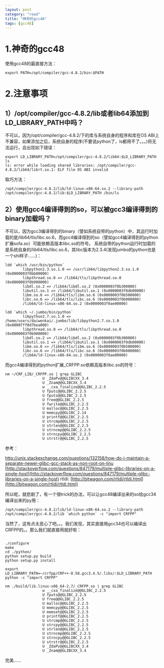 ```yaml
---
layout: post
category: "read"
title: "神奇的gcc48"
tags: [gcc48]
---
```


# 1.神奇的gcc48

使用gcc48的最直接方法：

```shell
export PATH=/opt/compiler/gcc-4.8.2/bin:$PATH
```

# 2.注意事项

## 1）/opt/compiler/gcc-4.8.2/lib或者lib64添加到LD_LIBRARY_PATH中吗？

不可以，因为/opt/compiler/gcc-4.8.2/下的库与系统自身的程序和库在OS ABI上不兼容，如果添加之后，系统自身的程序(不要说python了，ls都用不了。。。)将无法运行，会出现如下错误：

```shell
export LD_LIBRARY_PATH=/opt/compiler/gcc-4.8.2/lib64:$LD_LIBRARY_PATH
ls
ls: error while loading shared libraries: /opt/compiler/gcc-4.8.2/lib64/librt.so.1: ELF file OS ABI invalid
```

取巧方法：

```shell
/opt/compiler/gcc-4.8.2/lib/ld-linux-x86-64.so.2 --library-path /opt/compiler/gcc-4.8.2/lib:$LD_LIBRARY_PATH /bin/ls
```

## 2）使用gcc4编译得到的so，可以被gcc3编译得到的binary加载吗？ 

不可以，因为gcc3编译得到的binary（譬如系统自带的python）中，其运行时加载的是/lib64/tls/libc.so.6，而gcc4编译得到的so（譬如gcc4编译得到的python扩展sofa.so）可能依赖高版本libc.so的符号。
系统自带的python运行时加载的是系统自身的/lib64/tls/libc.so.6，其libc版本为2.3.4(发现jumbo的python也是一个shi样子……)：

```shell
ldd `which /usr/bin/python`
        libpython2.3.so.1.0 => /usr/lib64/libpython2.3.so.1.0 (0x0000003f0bb00000)
        libpthread.so.0 => /lib64/tls/libpthread.so.0 (0x0000003f0b900000)
        libdl.so.2 => /lib64/libdl.so.2 (0x0000003f0b300000)
        libutil.so.1 => /lib64/libutil.so.1 (0x0000003f0db00000)
        libm.so.6 => /lib64/tls/libm.so.6 (0x0000003f0b500000)
        libc.so.6 => /lib64/tls/libc.so.6 (0x0000003f0b000000)
        /lib64/ld-linux-x86-64.so.2 (0x0000003f0ae00000)

ldd `which ~/.jumbo/bin/python`
        libpython2.7.so.1.0 => /home/users/daiwenkai/.jumbo/lib/libpython2.7.so.1.0 (0x00007ff0d7bea000)
        libpthread.so.0 => /lib64/tls/libpthread.so.0 (0x0000003f0b900000)
        libdl.so.2 => /lib64/libdl.so.2 (0x0000003f0b300000)
        libutil.so.1 => /lib64/libutil.so.1 (0x0000003f0db00000)
        libm.so.6 => /lib64/tls/libm.so.6 (0x0000003f0b500000)
        libc.so.6 => /lib64/tls/libc.so.6 (0x0000003f0b000000)
        /lib64/ld-linux-x86-64.so.2 (0x0000003f0ae00000)
```

而gcc4编译得到的python扩展_CRFPP.so依赖高版本libc.so的符号：

```shell
nm ~/CRF_LIB/_CRFPP.so | grep GLIBC
                 U _ZdaPv@@GLIBCXX_3.4
                 U _Znam@@GLIBCXX_3.4
                 w __cxa_finalize@@GLIBC_2.2.5
                 U fputc@@GLIBC_2.2.5
                 U fputs@@GLIBC_2.2.5
                 U free@@GLIBC_2.2.5
                 U fwrite@@GLIBC_2.2.5
                 U malloc@@GLIBC_2.2.5
                 U memcpy@@GLIBC_2.14
                 U printf@@GLIBC_2.2.5
                 U strcmp@@GLIBC_2.2.5
                 U strlen@@GLIBC_2.2.5
                 U strncmp@@GLIBC_2.2.5
                 U strncpy@@GLIBC_2.2.5
                 U strstr@@GLIBC_2.2.5
```

参考：

[http://unix.stackexchange.com/questions/132158/how-do-i-maintain-a-separate-newer-glibc-gcc-stack-as-non-root-on-linu
](http://unix.stackexchange.com/questions/132158/how-do-i-maintain-a-separate-newer-glibc-gcc-stack-as-non-root-on-linu)
[http://stackoverflow.com/questions/847179/multiple-glibc-libraries-on-a-single-host](http://stackoverflow.com/questions/847179/multiple-glibc-libraries-on-a-single-host)
rtldi: [http://bitwagon.com/rtldi/rtldi.html](http://bitwagon.com/rtldi/rtldi.html)


所以呢，就悲剧了，有一个很trick的办法，可以让gcc48编译出来的so给gcc34编译出来的py用：

```shell
/opt/compiler/gcc-4.8.2/lib/ld-linux-x86-64.so.2 --library-path /opt/compiler/gcc-4.8.2/lib `which python` -c "import CRFPP"
```

当然了，这有点太恶心了吧。。。我们发现，其实直接用gcc34也可以编译出CRFPP的。。那么我们就直接用就好啦：

```shell

./configure
make
cd ./python/
python setup.py build
python setup.py install

export LD_LIBRARY_PATH=~/crfpp/CRF++-0.58.gcc3.4.5/.libs/:$LD_LIBRARY_PATH 
python -c "import CRFPP"

nm ./build/lib.linux-x86_64-2.7/_CRFPP.so | grep GLIBC
                 w __cxa_finalize@@GLIBC_2.2.5
                 U fputs@@GLIBC_2.2.5
                 U free@@GLIBC_2.2.5
                 U malloc@@GLIBC_2.2.5
                 U memcpy@@GLIBC_2.2.5
                 U memset@@GLIBC_2.2.5
                 U printf@@GLIBC_2.2.5
                 U strcmp@@GLIBC_2.2.5
                 U strcpy@@GLIBC_2.2.5
                 U strlen@@GLIBC_2.2.5
                 U strncmp@@GLIBC_2.2.5
                 U strncpy@@GLIBC_2.2.5
                 U strstr@@GLIBC_2.2.5
                 U _ZdaPv@@GLIBCXX_3.4
                 U _Znam@@GLIBCXX_3.4

```

完美……